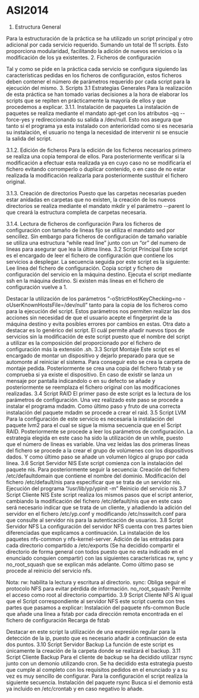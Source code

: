 # ASI2014

1. Estructura General


Para la estructuración de la práctica se ha utilizado un script principal y otro adicional por cada servicio requerido. Sumando un total de 11 scripts. Esto proporciona modularidad, facilitando la adición de nuevos servicios o la modificación de los ya existentes.
2. Ficheros de configuración


Tal y como se pide en la práctica cada servicio se configura siguiendo las características pedidas en los ficheros de configuración, estos ficheros deben contener el número de parámetros requerido por cada script para la ejecución del mismo.
3. Scripts
3.1 Estrategias Generales
Para la realización de esta práctica se han tomado varias decisiones a la hora de elaborar los scripts que se repiten en prácticamente la mayoría de ellos y que procedemos a explicar.
3.1.1. Instalación de paquetes
La instalación de paquetes se realiza mediante el mandato apt-get con los atributos -qq --force-yes y redireccionando su salida a /dev/null. Esto nos asegura que tanto si el programa ya esta instalado con anterioridad como si es necesaria su instalación, el usuario no tenga la necesidad de intervenir ni se ensucie la salida del script.


3.1.2. Edición de ficheros
Para la edición de los ficheros necesarios primero se realiza una copia temporal de ellos. Para posteriormente verificar si la modificación a efectuar esta realizada ya en cuyo caso no se modificaría el fichero evitando corromperlo o duplicar contenido, o en caso de no estar realizada la modificación realizarla para posteriormente sustituir el fichero original.


3.1.3. Creación de directorios
Puesto que las carpetas necesarias pueden estar anidadas en carpetas que no existen, la creación de los nuevos directorios se realiza mediante el mandato mkdir y el parámetro --parent lo que creará la estructura completa de carpetas necesaria.




3.1.4. Lectura de ficheros de configuración
Para los ficheros de configuración con tamaño de lineas fijo se utiliza el mandato sed por sencillez. Sin embargo para ficheros de configuración de tamaño variable se utiliza una estructura “while read line” junto con un “or” del numero de lineas para asegurar que lea la última línea.
3.2 Script Principal
Este script es el encargado de leer el fichero de configuración que contiene los servicios a desplegar. La secuencia seguida por este script es la siguiente:
Lee línea del fichero de configuración.
Copia script y fichero de configuración del servicio en la máquina destino.
Ejecuta el script mediante ssh en la máquina destino.
Si existen más líneas en el fichero de configuración vuelve a 1.


Destacar la utilización de los parámetros “-oStrictHostKeyChecking=no -oUserKnownHostsFile=/dev/null” tanto para la copia de los ficheros como para la ejecución del script. Estos parámetros nos permiten realizar las dos acciones sin necesidad de que el usuario acepte el fingerprint de la máquina destino y evita posibles errores por cambios en estas.
Otra dato a destacar es lo genérico del script. El cuál permite añadir nuevos tipos de servicios sin la modificación de este script puesto que el nombre del script a utilizar es la composición del proporcionado por el fichero de configuración más la extensión .sh.
3.3 Script Montaje
Este script es el encargado de montar un dispositivo y dejarlo preparado para que se automonte al reiniciar el sistema. Para conseguir esto se crea la carpeta de montaje pedida. Posteriormente se crea una copia del fichero fstab y se comprueba si ya existe el dispositivo. En caso de existir se lanza un mensaje por pantalla indicandolo o en su defecto se añade y posteriormente se reemplaza el fichero original con las modificaciones realizadas.
3.4 Script RAID
El primer paso de este script es la lectura de los parámetros de configuración. Una vez realizado este paso se procede a instalar el programa mdadm. Como último paso y fruto de una correcta instalación del paquete mdadm se procede a crear el raid.
3.5 Script LVM
Para la configuración de este servicio es necesaria la instalación del paquete lvm2 para el cual se sigue la misma secuencia que en el Script RAID. Posteriormente se procede a leer los parámetros de configuración. La estrategia elegida en este caso ha sido la utilización de un while, puesto que el número de líneas es variable. Una vez leídas las dos primeras líneas del fichero se procede a la crear el grupo de volúmenes con los dispositivos dados. Y como último paso se añade un volumen lógico al grupo por cada línea.
3.6 Script Servidor NIS
Este script comienza con la instalación del paquete nis. Para posteriormente seguir la secuencia:
Creación del fichero /etc/defaultdomain que contiene el nombre del dominio.
Modificación del fichero /etc/default/nis para especificar que se trata de un servidor nis.
Ejecución del programa “/usr/lib/yp/ypinit -m”
Reinicio del servicio nis
3.7 Script Cliente NIS
Este script realiza los mismos pasos que el script anterior, cambiando la modificación del fichero /etc/default/nis que en este caso será necesario indicar que se trata de un cliente, y añadiendo la adición del servidor en  el fichero  /etc/yp.conf y modificando /etc/nsswitch.conf para que consulte al servidor nis para la autenticación de usuarios.
3.8 Script Servidor NFS
La configuración del servidor NFS cuenta con tres partes bien diferenciadas que explicamos a continuación. 
La instalación de los paquetes nfs-common y nfs-kernel-server.
Adición de las entradas para cada directorio compartido a /etc/exports (Se ha decidido compartir el directorio de forma general con todos puesto que no esta indicado en el enunciado conquien compartir) con las siguientes características rw, sync y no_root_squash que se explican más adelante. 
Como último paso se procede al reinicio del servicio nfs.


Nota:
rw: habilita la lectura y escritura al directorio.
sync: Obliga seguir el protocolo NFS para evitar pérdida de información.
no_root_squash: Permite el acceso como root al directorio compartido.
3.9 Script Cliente NFS
Al igual que el Script correspondiente al servidor NFS este script cuenta con tres partes que pasamos a explicar:
Instalación del paquete nfs-common
Bucle que añade una línea a fstab por cada dirección remota encontrada en el fichero de configuración
Recarga de fstab


Destacar en este script la utilización de una expresión regular para la detección de la ip, puesto que es necesario añadir a continuación de esta dos puntos.
3.10 Script Servidor Backup
La función de este script es únicamente la creación de la carpeta donde se realizará el backup.
3.11 Script Cliente Backup
Para el cliente de backup se ha decidido utilizar rsync junto con un demonio utilizando cron. Se ha decidido esta estrategia puesto que cumple al completo con los requisitos pedidos en el enunciado y a su vez es muy sencillo de configurar. Para la configuración el script realiza la siguiente secuencia.
Instalación del paquete rsync
Busca si el demonio está ya incluido en /etc/crontab y en caso negativo lo añade.
